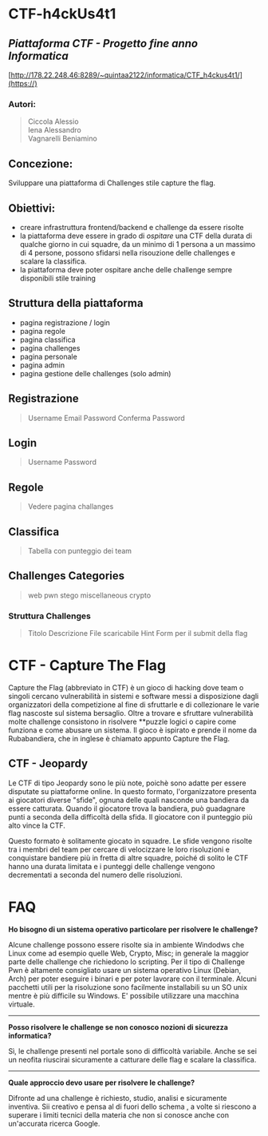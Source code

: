 # CTF-h4ckUs4t1

## _Piattaforma CTF - Progetto fine anno Informatica_

[http://178.22.248.46:8289/~quintaa2122/informatica/CTF_h4ckus4t1/](https://)

### Autori:

> Ciccola Alessio <br>
> Iena Alessandro <br>
> Vagnarelli Beniamino

## Concezione:

Sviluppare una piattaforma di Challenges stile capture the flag.

## Obiettivi:

- creare infrastruttura frontend/backend e challenge da essere risolte
- la piattaforma deve essere in grado di _ospitare_ una CTF della durata di qualche giorno in cui squadre, da un minimo di 1 persona a un massimo di 4 persone, possono sfidarsi nella risouzione delle challenges e scalare la classifica.
- la piattaforma deve poter ospitare anche delle challenge sempre disponibili stile training

## Struttura della piattaforma

- pagina registrazione / login
- pagina regole
- pagina classifica
- pagina challenges
- pagina personale
- pagina admin
- pagina gestione delle challenges (solo admin)

## Registrazione

> Username
> Email
> Password
> Conferma Password

## Login

> Username
> Password

## Regole

> Vedere pagina challanges

## Classifica

> Tabella con punteggio dei team

## Challenges Categories

> web
> pwn
> stego
> miscellaneous
> crypto

### Struttura Challenges

> Titolo
> Descrizione
> File scaricabile
> Hint
> Form per il submit della flag

# CTF - Capture The Flag

Capture the Flag (abbreviato in CTF) è un gioco di hacking dove team o singoli cercano vulnerabilità in sistemi e software messi a disposizione dagli organizzatori della competizione al fine di sfruttarle e di collezionare le varie flag nascoste sul sistema bersaglio. Oltre a trovare e sfruttare vulnerabilità molte challenge consistono in risolvere **puzzle logici o capire come funziona e come abusare un sistema. Il gioco è ispirato e prende il nome da Rubabandiera, che in inglese è chiamato appunto Capture the Flag.

## CTF - Jeopardy

Le CTF di tipo Jeopardy sono le più note, poichè sono adatte per essere disputate su piattaforme online. In questo formato, l'organizzatore presenta ai giocatori diverse "sfide", ognuna delle quali nasconde una bandiera da essere catturata. Quando il giocatore trova la bandiera, può guadagnare punti a seconda della difficoltà della sfida. Il giocatore con il punteggio più alto vince la CTF.

Questo formato è solitamente giocato in squadre. Le sfide vengono risolte tra i membri del team per cercare di velocizzare le loro risoluzioni e conquistare bandiere più in fretta di altre squadre, poiché di solito le CTF hanno una durata limitata e i punteggi delle challenge vengono decrementati a seconda del numero delle risoluzioni.

# FAQ

**Ho bisogno di un sistema operativo particolare per risolvere le challenge?**

Alcune challenge possono essere risolte sia in ambiente Windodws che Linux come ad esempio quelle Web, Crypto, Misc; in generale la maggior parte delle challenge che richiedono lo scripting.
Per il tipo di Challenge Pwn è altamente consigliato usare un sistema operativo Linux (Debian, Arch) per poter eseguire i binari e per poter lavorare con il terminale. Alcuni pacchetti utili per la risoluzione sono facilmente installabili su un SO unix mentre è più difficile su Windows.
E' possibile utilizzare una macchina virtuale.

---

**Posso risolvere le challenge se non conosco nozioni di sicurezza informatica?**

Sì, le challenge presenti nel portale sono di difficoltà variabile.
Anche se sei un neofita riuscirai sicuramente a catturare delle flag e scalare la classifica.

---



**Quale approccio devo usare per risolvere le challenge?**

Difronte ad una challenge è richiesto, studio, analisi e sicuramente inventiva. Sii creativo e pensa al di fuori dello schema , a volte si riescono a superare i limiti tecnici della materia che non si conosce anche con un'accurata ricerca Google.
